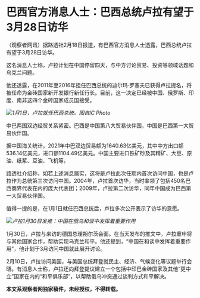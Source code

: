 # 巴西官方消息人士：巴西总统卢拉有望于3月28日访华

（观察者网讯）据路透社2月18日报道，有巴西官方消息人士透露，巴西总统卢拉有望于3月28日访华。

这名消息人士称，卢拉计划在中国停留四天，与中方讨论贸易、投资等领域话题和乌克兰问题。

他还透露，在2011年至2016年担任巴西总统的迪尔玛·罗塞夫已获得卢拉提名，将被任命为金砖国家新开发银行新任行长。目前，这一决定已经被中国、俄罗斯、印度、南非这四个金砖国家成员国接受。

![](https://inews.gtimg.com/newsapp_bt/0/15672400452/1000)_1月1日，卢拉就任巴西总统。图自IC
Photo_

中巴两国双边经贸关系紧密。巴西是中国第八大贸易伙伴国，中国是巴西第一大贸易伙伴国。

据中国海关统计，2021年中巴双边贸易额为1640.63亿美元，其中中方出口额536.14亿美元，进口额1104.49亿美元。中国主要进口铁矿砂及其精矿、大豆、原油、纸浆、豆油、飞机等。

路透社介绍称，如若上述消息属实，这将是卢拉此次任期内首次访问中国，也是卢拉作为总统第三次访问中国。2004年，卢拉首次访华，当时率领了包括450名巴西商界代表在内的庞大代表团；2009年，卢拉第二次访华，同年中国成为巴西第一大贸易伙伴国。

值得一提的是，在1月1日就任巴西总统后，卢拉多次公开表示了访华的意愿。

![](https://inews.gtimg.com/newsapp_bt/0/15672400482/1000)_卢拉1月30日发推：中国在俄乌和谈中发挥着重要作用_

1月30日，卢拉与来访的德国总理朔尔茨会面。在当天发布的推文中，卢拉重申将与其他国家合作，帮助实现乌克兰和平。他还提到，“中国在和谈中发挥着重要作用”，他计划于3月访问中国就此展开讨论。

2月10日，卢拉访问美国，与美国总统拜登就民主、经济、气候变化等议题举行会晤。有消息人士称，卢拉还向拜登提议建立一个包括中印巴金砖国家及其他“更中立”国家在内的“和平俱乐部”，以帮助俄乌冲突通过谈判方式和平解决。

**本文系观察者网独家稿件，未经授权，不得转载。**

